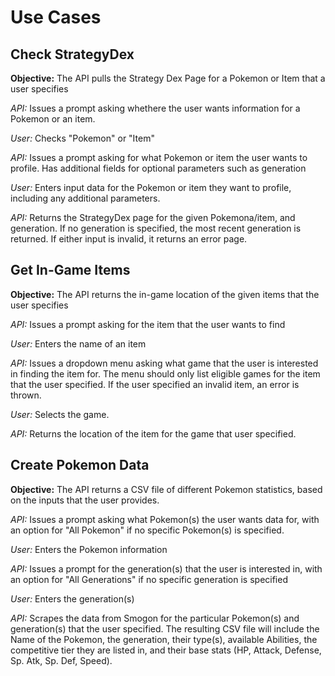 # Use Cases
## Check StrategyDex
**Objective:** The API pulls the Strategy Dex Page for a Pokemon or Item that a user specifies

*API:* Issues a prompt asking whethere the user wants information for a Pokemon or an item.

*User:* Checks "Pokemon" or "Item"

*API:* Issues a prompt asking for what Pokemon or item the user wants to profile. Has additional fields for optional parameters such as generation

*User:* Enters input data for the Pokemon or item they want to profile, including any additional parameters.

*API:* Returns the StrategyDex page for the given Pokemona/item, and generation. If no generation is specified, the most recent generation is returned. If either input is invalid, it returns an error page.

## Get In-Game Items
**Objective:** The API returns the in-game location of the given items that the user specifies

*API:* Issues a prompt asking for the item that the user wants to find

*User:* Enters the name of an item

*API:* Issues a dropdown menu asking what game that the user is interested in finding the item for. The menu should only list eligible games for the item that the user specified. If the user specified an invalid item, an error is thrown.

*User:* Selects the game.

*API:* Returns the location of the item for the game that user specified.

## Create Pokemon Data
**Objective:** The API returns a CSV file of different Pokemon statistics, based on the inputs that the user provides.

*API:* Issues a prompt asking what Pokemon(s) the user wants data for, with an option for "All Pokemon" if no specific Pokemon(s) is specified.

*User:* Enters the Pokemon information

*API:* Issues a prompt for the generation(s) that the user is interested in, with an option for "All Generations" if no specific generation is specified

*User:* Enters the generation(s)

*API:* Scrapes the data from Smogon for the particular Pokemon(s) and generation(s) that the user specified. The resulting CSV file will include the Name of the Pokemon, the generation, their type(s), available Abilities, the competitive tier they are listed in, and their base stats (HP, Attack, Defense, Sp. Atk, Sp. Def, Speed).
